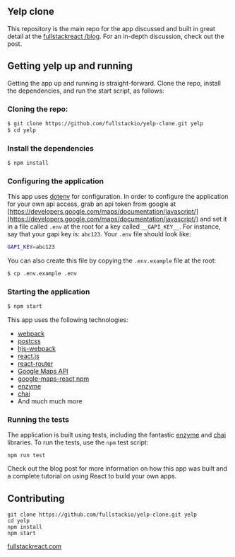 ## Yelp clone

This repository is the main repo for the app discussed and built in great detail at the [fullstackreact /blog](https://fullstackreact.com/blog). For an in-depth discussion, check out the post.

## Getting yelp up and running

Getting the app up and running is straight-forward. Clone the repo, install the dependencies, and run the start script, as follows:

### Cloning the repo:

```bash
$ git clone https://github.com/fullstackio/yelp-clone.git yelp
$ cd yelp
```

### Install the dependencies

```bash
$ npm install
```

### Configuring the application

This app uses [dotenv](https://github.com/bkeepers/dotenv) for configuration. In order to configure the application for your own api access, grab an api token from google at [https://developers.google.com/maps/documentation/javascript/](https://developers.google.com/maps/documentation/javascript/) and set it in a file called `.env` at the root for a key called `__GAPI_KEY__`.
For instance, say that your gapi key is: `abc123`. Your `.env` file should look like:

```bash
GAPI_KEY=abc123
```

You can also create this file by copying the `.env.example` file at the root:

```bash
$ cp .env.example .env
```

### Starting the application

```bash
$ npm start
```

This app uses the following technologies:

* [webpack](https://webpack.github.io)
* [postcss](http://postcss.org)
* [hjs-webpack](https://github.com/HenrikJoreteg/hjs-webpack)
* [react.js](http://facebook.github.io/react/)
* [react-router](https://github.com/reactjs/react-router)
* [Google Maps API](https://developers.google.com/maps/)
* [google-maps-react npm](https://github.com/fullstackreact/google-maps-react)
* [enzyme](https://github.com/airbnb/enzyme)
* [chai](http://chaijs.com)
* And much much more

### Running the tests

The application is built using tests, including the fantastic [enzyme](https://github.com/airbnb/enzyme) and [chai](http://chaijs.com) libraries. To run the tests, use the `npm` test script:

```shell
npm run test
```

Check out the blog post for more information on how this app was built and a complete tutorial on using React to build your own apps.

## Contributing

```shell
git clone https://github.com/fullstackio/yelp-clone.git yelp
cd yelp
npm install
npm start
```

[fullstackreact.com](https://fullstackreact.com)
